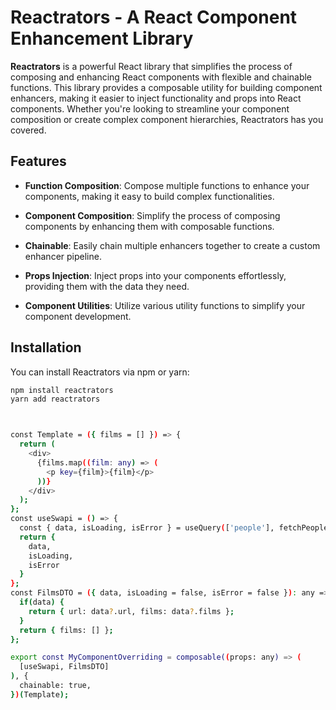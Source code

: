 # Reactrators - A React Component Enhancement Library

**Reactrators** is a powerful React library that simplifies the process of composing and enhancing React components with flexible and chainable functions. This library provides a composable utility for building component enhancers, making it easier to inject functionality and props into React components. Whether you're looking to streamline your component composition or create complex component hierarchies, Reactrators has you covered.

## Features

- **Function Composition**: Compose multiple functions to enhance your components, making it easy to build complex functionalities.

- **Component Composition**: Simplify the process of composing components by enhancing them with composable functions.

- **Chainable**: Easily chain multiple enhancers together to create a custom enhancer pipeline.

- **Props Injection**: Inject props into your components effortlessly, providing them with the data they need.

- **Component Utilities**: Utilize various utility functions to simplify your component development.

## Installation

You can install Reactrators via npm or yarn:

```bash
npm install reactrators
yarn add reactrators



const Template = ({ films = [] }) => {
  return (
    <div>
      {films.map((film: any) => (
        <p key={film}>{film}</p>
      ))}
    </div>
  );
};
const useSwapi = () => {
  const { data, isLoading, isError } = useQuery(['people'], fetchPeople);
  return {
    data,
    isLoading,
    isError
  }
};
const FilmsDTO = ({ data, isLoading = false, isError = false }): any => {
  if(data) {
    return { url: data?.url, films: data?.films };
  }
  return { films: [] };
};

export const MyComponentOverriding = composable((props: any) => (
  [useSwapi, FilmsDTO]
), {
  chainable: true,
})(Template);

